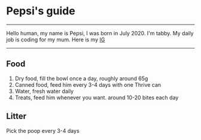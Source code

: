 # Pepsi's guide
---
Hello human, my name is Pepsi, I was born in July 2020. I'm tabby. My daily job is coding for my mum. Here is my [IG](https://www.instagram.com/pepsi_c2020/)

---
## Food
1. Dry food, fill the bowl once a day, roughly around 65g
2. Canned food, feed him every 3-4 days with one Thrive can
3. Water, fresh water daily
4. Treats, feed him whenever you want. around 10-20 bites each day

## Litter
Pick the poop every 3-4 days
